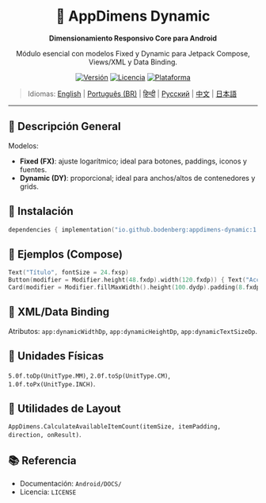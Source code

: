 <div align="center">
    <h1>📐 AppDimens Dynamic</h1>
    <p><strong>Dimensionamiento Responsivo Core para Android</strong></p>
    <p>Módulo esencial con modelos Fixed y Dynamic para Jetpack Compose, Views/XML y Data Binding.</p>

[![Versión](https://img.shields.io/badge/version-1.0.6-blue.svg)](https://github.com/bodenberg/appdimens/releases)
[![Licencia](https://img.shields.io/badge/license-Apache%202.0-green.svg)](../../../LICENSE)
[![Plataforma](https://img.shields.io/badge/platform-Android%2021+-orange.svg)](https://developer.android.com/)
</div>

> Idiomas: [English](../../../../Android/appdimens_dynamic/README.md) | [Português (BR)](../../pt-BR/Android/appdimens_dynamic/README.md) | [हिन्दी](../../hi/Android/appdimens_dynamic/README.md) | [Русский](../../ru/Android/appdimens_dynamic/README.md) | [中文](../../zh/Android/appdimens_dynamic/README.md) | [日本語](../../ja/Android/appdimens_dynamic/README.md)

---

## 🎯 Descripción General

Modelos:
- **Fixed (FX)**: ajuste logarítmico; ideal para botones, paddings, iconos y fuentes.
- **Dynamic (DY)**: proporcional; ideal para anchos/altos de contenedores y grids.

## 🚀 Instalación
```kotlin
dependencies { implementation("io.github.bodenberg:appdimens-dynamic:1.0.6") }
```

## 🎨 Ejemplos (Compose)
```kotlin
Text("Título", fontSize = 24.fxsp)
Button(modifier = Modifier.height(48.fxdp).width(120.fxdp)) { Text("Acción") }
Card(modifier = Modifier.fillMaxWidth().height(100.dydp).padding(8.fxdp)) { /* ... */ }
```

## 📄 XML/Data Binding
Atributos: `app:dynamicWidthDp`, `app:dynamicHeightDp`, `app:dynamicTextSizeDp`.

## 📏 Unidades Físicas
`5.0f.toDp(UnitType.MM)`, `2.0f.toSp(UnitType.CM)`, `1.0f.toPx(UnitType.INCH)`.

## 🧮 Utilidades de Layout
`AppDimens.CalculateAvailableItemCount(itemSize, itemPadding, direction, onResult)`.

## 📚 Referencia
- Documentación: `Android/DOCS/`
- Licencia: `LICENSE`
